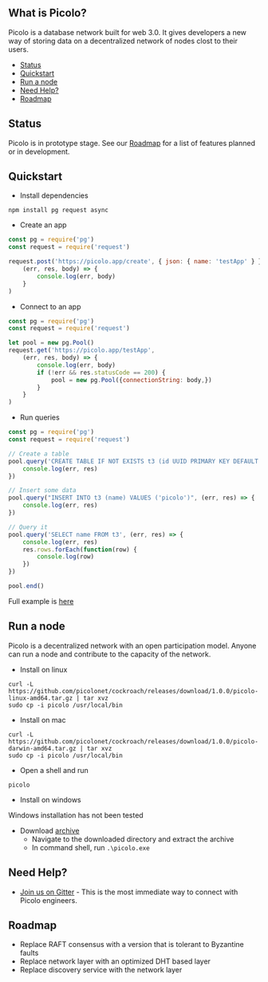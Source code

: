 ## What is Picolo?

Picolo is a database network built for web 3.0. It gives developers a new way of storing data on a decentralized network
of nodes clost to their users.
- [Status](#status)
- [Quickstart](#quickstart)
- [Run a node](#run-a-node)
- [Need Help?](#need-help)
- [Roadmap](#roadmap)

## Status

Picolo is in prototype stage. See our [Roadmap](#roadmap) for a list of features planned or in development.

## Quickstart

- Install dependencies

```
npm install pg request async
```
- Create an app
```javascript
const pg = require('pg')
const request = require('request')

request.post('https://picolo.app/create', { json: { name: 'testApp' } },
    (err, res, body) => {
        console.log(err, body)
    }
)
```
- Connect to an app
```javascript
const pg = require('pg')
const request = require('request')

let pool = new pg.Pool()
request.get('https://picolo.app/testApp',
    (err, res, body) => {
        console.log(err, body)
        if (!err && res.statusCode == 200) {
            pool = new pg.Pool({connectionString: body,})
        }
    }
)
```
- Run queries
```javascript
const pg = require('pg')
const request = require('request')

// Create a table
pool.query('CREATE TABLE IF NOT EXISTS t3 (id UUID PRIMARY KEY DEFAULT gen_random_uuid(), name STRING)', (err, res) => {
    console.log(err, res)
})

// Insert some data
pool.query("INSERT INTO t3 (name) VALUES ('picolo')", (err, res) => {
    console.log(err, res)
})

// Query it
pool.query('SELECT name FROM t3', (err, res) => {
    console.log(err, res)
    res.rows.forEach(function(row) {
        console.log(row)
    })
})

pool.end()
```
Full example is [here](https://github.com/picolonet/picolo-examples/blob/master/nodejs/index.js)

## Run a node

Picolo is a decentralized network with an open participation model. Anyone can run a node and
contribute to the capacity of the network.

- Install on linux
```
curl -L https://github.com/picolonet/cockroach/releases/download/1.0.0/picolo-linux-amd64.tar.gz | tar xvz
sudo cp -i picolo /usr/local/bin
```

- Install on mac
```
curl -L https://github.com/picolonet/cockroach/releases/download/1.0.0/picolo-darwin-amd64.tar.gz | tar xvz
sudo cp -i picolo /usr/local/bin
```

- Open a shell and run
```
picolo
```

- Install on windows
<aside class="notice">
 Windows installation has not been tested
</aside>

- Download [archive](https://github.com/picolonet/cockroach/releases/download/1.0.0/picolo-windows-amd64.tar.gz)
  - Navigate to the downloaded directory and extract the archive
  - In command shell, run `.\picolo.exe`


## Need Help?

- [Join us on Gitter](https://gitter.im/picolonet/general) - This is the most immediate
  way to connect with Picolo engineers.

## Roadmap

- Replace RAFT consensus with a version that is tolerant to Byzantine faults
- Replace network layer with an optimized DHT based layer
- Replace discovery service with the network layer
